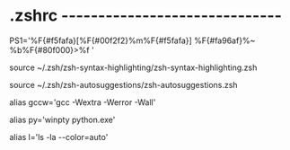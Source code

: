 
# .zshrc ------------------------------
PS1='%F{#f5fafa}[%F{#00f2f2}%m%F{#f5fafa}] %F{#fa96af}%~
%b%F{#80f000}>%f '

source ~/.zsh/zsh-syntax-highlighting/zsh-syntax-highlighting.zsh

source ~/.zsh/zsh-autosuggestions/zsh-autosuggestions.zsh

alias gccw='gcc -Wextra -Werror -Wall'

alias py='winpty python.exe'

alias l='ls -la --color=auto'
